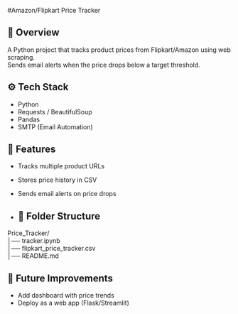 #Amazon/Flipkart Price Tracker

## 📌 Overview
A Python project that tracks product prices from Flipkart/Amazon using web scraping.  
Sends email alerts when the price drops below a target threshold.  

## ⚙️ Tech Stack
- Python
- Requests / BeautifulSoup
- Pandas
- SMTP (Email Automation)

## 🚀 Features
- Tracks multiple product URLs
- Stores price history in CSV
- Sends email alerts on price drops

- ## 📂 Folder Structure
Price_Tracker/  
│── tracker.ipynb  
│── flipkart_price_tracker.csv  
│── README.md  

## 🔮 Future Improvements
- Add dashboard with price trends  
- Deploy as a web app (Flask/Streamlit)  
